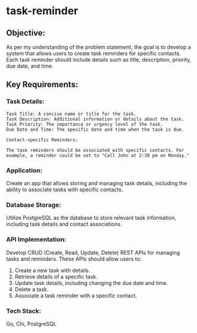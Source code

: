 # task-reminder

## Objective:
As per my understanding of the problem statement, the goal is to develop a system that allows users to create task reminders for specific contacts. Each task reminder should include details such as title, description, priority, due date, and time.

## Key Requirements:

### Task Details:
```
Task Title: A concise name or title for the task.
Task Description: Additional information or details about the task.
Task Priority: The importance or urgency level of the task.
Due Date and Time: The specific date and time when the task is due.
```
```
Contact-specific Reminders:

The task reminders should be associated with specific contacts. For example, a reminder could be set to "Call John at 2:30 pm on Monday."
```
### Application:

Create an app that allows storing and managing task details, including the ability to associate tasks with specific contacts.

### Database Storage:

Utilize PostgreSQL as the database to store relevant task information, including task details and contact associations.

### API Implementation:

Develop CRUD (Create, Read, Update, Delete) REST APIs for managing tasks and reminders.
These APIs should allow users to:
1. Create a new task with details.
2. Retrieve details of a specific task.
3. Update task details, including changing the due date and time.
4. Delete a task.
5. Associate a task reminder with a specific contact.

### Tech Stack:
Go, Chi, PostgreSQL

